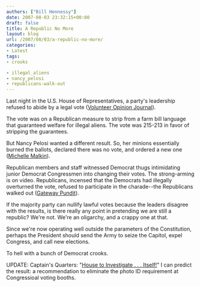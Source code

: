 ```yaml
---
authors: ["Bill Hennessy"]
date: 2007-08-03 23:32:15+00:00
draft: false
title: A Republic No More
layout: blog
url: /2007/08/03/a-republic-no-more/
categories:
- Latest
tags:
- crooks

- illegal_aliens
- nancy_pelosi
- republicans-walk-out
---
```


Last night in the U.S. House of Representatives,  a party's leadership refused to abide by a legal vote ([Volunteer Opinion Journal](https://volopinionjournal.wordpress.com/2007/08/03/parliamentay-procedure-be-damned-the-dems-want-a-do-over/)).

The vote was on a Republican measure to strip from a farm bill language that guaranteed welfare for illegal aliens.  The vote was 215-213 in favor of stripping the guarantees.

But Nancy Pelosi wanted a different result.  So, her minions essentially burned the ballots, declared there was no vote, and ordered a new one ([Michelle Malkin](https://michellemalkin.com/2007/08/03/what-the-hell-happened-in-the-house-last-night/)).

Republican members and staff witnessed Democrat thugs intimidating junior Democrat Congressmen into changing their votes.  The strong-arming is on video.  Republicans, incensed that the Democrats had illegally overturned the vote, refused to participate in the charade--the Republicans walked out ([Gateway Pundit](https://gatewaypundit.blogspot.com/2007/08/outrage-on-house-floor-smamp-politics.html)).

If the majority party can nullify lawful votes because the leaders disagree with the results, is there really any point in pretending we are still a republic?  We're not.  We're an oligarchy, and a crappy one at that.

Since we're now operating well outside the parameters of the Constitution, perhaps the President should send the Army to seize the Capitol, expel Congress, and call new elections.

To hell with a bunch of Democrat crooks.

UPDATE:  Captain's Quarters:  "[House to Investigate . . . Itself!](https://www.captainsquartersblog.com/mt/archives/010732.php)" I can predict the result:  a recommendation to eliminate the photo ID requirement at Congressioal voting booths.
